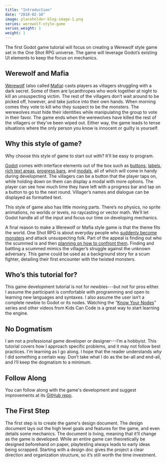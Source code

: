 ```yaml
---
title: "Introduction"
date: "2018-02-10"
image: placeholder-blog-image-1.png
series: werewolf-style-game
series_weight: 1
weight: 1
---
```


The first Godot game tutorial will focus on creating a Werewolf style game set in the One Shot RPG universe. The game will leverage Godot’s existing UI elements to keep the focus on mechanics.<!--more-->

## Werewolf and Mafia
[Werewolf](https://www.playwerewolf.co/rules/) (also called [Mafia](https://en.wikipedia.org/wiki/Mafia_(party_game))) casts players as villagers struggling with a dark secret. Some of them are lycanthropes who work together at night to kill an unsuspecting victim. The rest of the villagers don’t wait around to be picked off, however, and take justice into their own hands. When morning comes they vote to kill who they suspect to be the monsters. The werewolves must hide their identities while manipulating the group to vote in their favor. The game ends when the werewolves have killed the rest of the villagers or they’ve been wiped out. Either way, the game leads to tense situations where the only person you know is innocent or guilty is yourself.

## Why this style of game?
Why choose this style of game to start out with? It’ll be easy to program.

[Godot](https://godotengine.org) comes with interface elements out of the box such as [buttons](http://docs.godotengine.org/en/3.0/classes/class_button.html), [labels](http://docs.godotengine.org/en/3.0/classes/class_label.html), [rich text areas](http://docs.godotengine.org/en/3.0/classes/class_richtextlabel.html), [progress bars](http://docs.godotengine.org/en/3.0/classes/class_progressbar.html), and [modals](http://docs.godotengine.org/en/3.0/classes/class_popup.html), all of which will come in handy during development. The villagers can be a button that the player taps on, while holding down on them can display a modal with more options. The player can see how much time they have left with a progress bar and tap on a button to go to the next round. Villager’s names and dialogue can be displayed as formatted text.

This style of game also has little moving parts. There’s no physics, no sprite animations, no worlds or levels, no raycasting or vector math. We’ll let Godot handle all of the input and focus our time on developing mechanics.

A final reason to make a Werewolf or Mafia style game is that the theme fits the world. One Shot RPG is about everyday people who [suddenly become monsters](/blog/creating-the-setting/expanding-upon-scum-and-horror/#example-of-a-scummed-individual) and attack unsuspecting folk. Part of the appeal is finding out who the scummed is and then [planning on how to confront them](/blog/creating-an-adventure/rpg-encounter-flow/#final-confrontation). Finding and battling a scummed mimics the villager’s struggle against the unknown adversary. This game could be used as a background story for a scum fighter, detailing their first encounter with the twisted monsters.

## Who’s this tutorial for?
This game development tutorial is not for newbies---but not for pros either. I assume the participant is comfortable with programming and open to learning new languages and syntaxes. I also assume the user isn’t a complete newbie to Godot or its nodes. Watching the “[Know Your Nodes](https://www.youtube.com/watch?v=LBK5GgMB988&list=PLsk-HSGFjnaE4k-X3l6dZAPIoB2QB4eYg)” series and other videos from Kids Can Code is a great way to start learning the engine.

## No Dogmatism
I am not a professional game developer or designer---I’m a hobbyist. This tutorial covers how I approach specific problems, and it may not follow best practices. I'm learning as I go along. I hope that the reader understands _why_ I did something a certain way. Don’t take what I do as the be-all and end-all, and I’ll keep the dogmatism to a minimum.

## Follow Along
You can follow along with the game's development and suggest improvements at its [GitHub repo](https://github.com/oneshotrpg/office-party).

## The First Step
The first step is to create the game's design document. The design document lays out the high level goals and features for the game, and even details some mechanics. The document is living, meaning that it’ll change as the game is developed. While an entire game can theoretically be designed beforehand on paper, playtesting always leads to early ideas being scrapped. Starting with a design doc gives the project a clear direction and organization structure, so it’s still worth the time investment.
